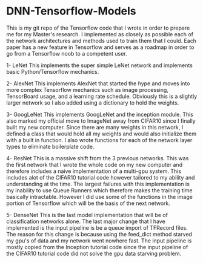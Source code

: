 # DNN-Tensorflow-Models

This is my git repo of the Tensorflow code that I wrote in order to prepare me for my Master's research.  I implemented as closely as possible each of the network architectures and methods used to train them that I could.  Each paper has a new feature in Tensorflow and serves as a roadmap in order to go from a Tensorflow noob to a competent user.

1- LeNet
This implements the super simple LeNet network and implements basic Python/Tensorflow mechanics.

2- AlexNet
This implements AlexNet that started the hype and moves into more complex Tensorflow mechanics such as image processing, TensorBoard usage, and a learning rate schedule.  Obviously this is a slightly larger network so I also added using a dictionary to hold the weights.

3- GoogLeNet
This implements GoogLeNet and the inception module.  This also marked my official move to ImageNet away from CIFAR10 since I finally built my new computer.  Since there are many weights in this network, I defined a class that would hold all my weights and would also initialize them with a built in function.  I also wrote functions for each of the network layer types to eliminate boilerplate code.

4- ResNet
This is a massive shift from the 3 previous networks.  This was the first network that I wrote the whole code on my new computer and therefore includes a naive implementation of a multi-gpu system.  This includes alot of the CIFAR10 tutorial code however tailored to my ability and understanding at the time.  The largest failures with this implementation is my inability to use Queue Runners which therefore makes the training time basically intractable.  However I did use some of the functions in the image portion of Tensorflow which will be the basis of the next network.

5- DenseNet
This is the last model implementation that will be of classification networks alone.  The last major change that I have implemented is the input pipeline is be a queue import of TFRecord files.  The reason for this change is because using the feed_dict method starved my gpu's of data and my network went nowhere fast.  The input pipeline is mostly copied from the Inception tutorial code since the input pipeline of the CIFAR10 tutorial code did not solve the gpu data starving problem.
